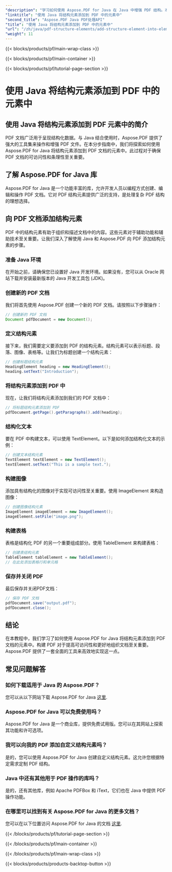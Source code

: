 ```yaml
---
"description": "学习如何使用 Aspose.PDF for Java 在 Java 中增强 PDF 结构。本分步指南涵盖了如何添加结构元素，使 PDF 更加易于访问且井井有条。"
"linktitle": "使用 Java 将结构元素添加到 PDF 中的元素中"
"second_title": "Aspose.PDF Java PDF处理API"
"title": "使用 Java 将结构元素添加到 PDF 中的元素中"
"url": "/zh/java/pdf-structure-elements/add-structure-element-into-element-in-pdf-using-java/"
"weight": 11
---
```


{{< blocks/products/pf/main-wrap-class >}}

{{< blocks/products/pf/main-container >}}

{{< blocks/products/pf/tutorial-page-section >}}

# 使用 Java 将结构元素添加到 PDF 中的元素中


## 使用 Java 将结构元素添加到 PDF 元素中的简介

PDF 文档广泛用于呈现结构化数据。与 Java 结合使用时，Aspose.PDF 提供了强大的工具集来操作和增强 PDF 文件。在本分步指南中，我们将探索如何使用 Aspose.PDF for Java 将结构元素添加到 PDF 文档的元素中。此过程对于确保 PDF 文档的可访问性和条理性至关重要。

## 了解 Aspose.PDF for Java 库

Aspose.PDF for Java 是一个功能丰富的库，允许开发人员以编程方式创建、编辑和操作 PDF 文档。它对 PDF 结构元素提供广泛的支持，是处理复杂 PDF 结构的理想选择。

## 向 PDF 文档添加结构元素

PDF 中的结构元素有助于组织和描述文档中的内容。这些元素对于辅助功能和辅助技术至关重要。让我们深入了解使用 Java 和 Aspose.PDF 向 PDF 添加结构元素的步骤。

### 准备 Java 环境

在开始之前，请确保您已设置好 Java 开发环境。如果没有，您可以从 Oracle 网站下载并安装最新版本的 Java 开发工具包 (JDK)。

### 创建新的 PDF 文档

我们将首先使用 Aspose.PDF 创建一个新的 PDF 文档。请按照以下步骤操作：

```java
// 创建新的 PDF 文档
Document pdfDocument = new Document();
```

### 定义结构元素

接下来，我们需要定义要添加到 PDF 的结构元素。结构元素可以表示标题、段落、图像、表格等。让我们为标题创建一个结构元素：

```java
// 创建标题结构元素
HeadingElement heading = new HeadingElement();
heading.setText("Introduction");
```

### 将结构元素添加到 PDF 中

现在，让我们将结构元素添加到我们的 PDF 文档中：

```java
// 将标题结构元素添加到 PDF
pdfDocument.getPage().getParagraphs().add(heading);
```

### 结构化文本

要在 PDF 中构建文本，可以使用 TextElement。以下是如何添加结构化文本的示例：

```java
// 创建文本结构元素
TextElement textElement = new TextElement();
textElement.setText("This is a sample text.");
```

### 构建图像

添加具有结构化的图像对于实现可访问性至关重要。使用 ImageElement 来构造图像：

```java
// 创建图像结构元素
ImageElement imageElement = new ImageElement();
imageElement.setFile("image.png");
```

### 构建表格

表格是结构化 PDF 的另一个重要组成部分。使用 TableElement 来构建表格：

```java
// 创建表结构元素
TableElement tableElement = new TableElement();
// 在此处添加表格行和单元格
```

### 保存并关闭 PDF

最后保存并关闭PDF文档：

```java
// 保存 PDF 文档
pdfDocument.save("output.pdf");
pdfDocument.close();
```

## 结论

在本教程中，我们学习了如何使用 Aspose.PDF for Java 将结构元素添加到 PDF 文档的元素中。构建 PDF 对于提高可访问性和更好地组织文档至关重要。Aspose.PDF 提供了一套全面的工具来高效地实现这一点。

## 常见问题解答

### 如何下载适用于 Java 的 Aspose.PDF？

您可以从以下网站下载 Aspose.PDF for Java [这里](https://releases。aspose.com/pdf/java/).

### Aspose.PDF for Java 可以免费使用吗？

Aspose.PDF for Java 是一个商业库，提供免费试用版。您可以在其网站上探索其功能和许可选项。

### 我可以向我的 PDF 添加自定义结构元素吗？

是的，您可以使用 Aspose.PDF for Java 创建自定义结构元素。这允许您根据特定需求定制 PDF 结构。

### Java 中还有其他用于 PDF 操作的库吗？

是的，还有其他库，例如 Apache PDFBox 和 iText，它们也在 Java 中提供 PDF 操作功能。

### 在哪里可以找到有关 Aspose.PDF for Java 的更多文档？

您可以在以下位置访问 Aspose.PDF for Java 的文档 [这里](https://reference。aspose.com/pdf/java/).

{{< /blocks/products/pf/tutorial-page-section >}}

{{< /blocks/products/pf/main-container >}}

{{< /blocks/products/pf/main-wrap-class >}}

{{< blocks/products/products-backtop-button >}}